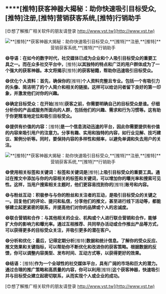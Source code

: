 ## ****[推特]**获客神器大揭秘：助你快速吸引目标受众,**[推特]**注册,**[推特]**营销获客系统,**[推特]**行销助手**

[😍想了解推广相关软件的朋友请登录 http://www.vst.tw](http://www.vst.tw)

 <center><img src="https://vst.tw/MP4/tuiguang/png/0.png" alt="**[推特]**获客神器大揭秘：助你快速吸引目标受众,**[推特]**注册,**[推特]**营销获客系统,**[推特]**行销助手"></center>

**😄导语：在如今的数字时代，社交媒体已成为企业和个人吸引目标受众的重要工具之一。而在众多社交平台中，**[推特]**以其独特的特点和广泛的用户群体成为了一个强大的获客神器。本文将揭示**[推特]**的获客秘籍，帮助你迅速吸引目标受众。**

**😄优化个人资料：首先，确保你的**[推特]**个人资料完整且专业。包括一个有吸引力的头像、简洁明了的个人简介和相关的链接。这样可以给访问者留下良好的第一印象，并激发他们对你的兴趣。**

**😄确定目标受众：在开始**[推特]**获客之前，你需要明确自己的目标受众是谁。仔细分析你的产品或服务所面向的人群，包括他们的兴趣、需求和行为习惯等。这有助于你更精准地定位和吸引目标受众。**

**😄提供有价值的内容：**[推特]**是一个信息流动迅速的平台，因此你需要提供有价值的内容来吸引用户的注意力。分享有趣、实用和独特的内容，如行业见解、技巧建议、案例分析等。同时，要保持内容的多样性和频率，以避免单调和失去用户的关注。**

 <center><img src="https://vst.tw/MP4/tuiguang/png/8.png" alt="**[推特]**获客神器大揭秘：助你快速吸引目标受众,**[推特]**注册,**[推特]**营销获客系统,**[推特]**行销助手"></center>

**😄使用相关标签和关键词：标签和关键词是**[推特]**上吸引目标受众的重要工具。通过在推文中添加与你的内容相关的标签和关键词，可以增加你的曝光率和搜索可见性。这样，当用户搜索相关主题时，他们更容易找到你的**[推特]**账号和内容。**

**😄与粉丝互动：积极参与与你的粉丝和关注者的互动，是吸引目标受众的关键之一。回复他们的评论、提问和私信，分享他们的推文，甚至进行线下活动等，都能够建立起更紧密的联系，并提高他们对你的品牌或个人的忠诚度。**

**😄联合营销和合作：与其他相关的企业、机构或个人进行联合营销和合作，能够扩大你的影响力和曝光率。通过互相推荐、共同举办活动或合作推出产品等方式，可以获得更多的目标受众关注，并吸引更多的潜在客户。**

**😄分析和优化：最后，记得定期分析**[推特]**数据和统计信息。了解你的受众反应、推文效果和关键指标，可以帮助你不断优化和改进你的获客策略。根据数据的反馈，你可以调整内容类型、发布时间、互动方式等，以获得更好的效果。**

**😄结语：**[推特]**作为一个全球性的社交媒体平台，具有广阔的市场和巨大的潜力。通过合理的推广策略和高质量的内容，你可以利用**[推特]**这个获客神器，快速吸引并与目标受众建立起密切联系，从而实现个人或企业的成功。**

[😍想了解推广相关软件的朋友请登录 http://www.vst.tw](http://www.vst.tw)



